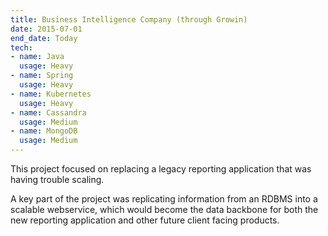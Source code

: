 ```yaml
---
title: Business Intelligence Company (through Growin)
date: 2015-07-01
end_date: Today
tech:
- name: Java
  usage: Heavy
- name: Spring
  usage: Heavy
- name: Kubernetes
  usage: Heavy
- name: Cassandra
  usage: Medium
- name: MongoDB
  usage: Medium
---
```

This project focused on replacing a legacy reporting application that was having trouble scaling.

A key part of the project was replicating information from an RDBMS into a scalable webservice, which would become the data backbone for both the new reporting application and other future client facing products.
